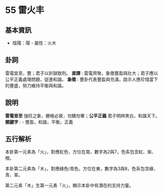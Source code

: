 # 55 雷火丰

## 基本資訊
- 陰陽：陽 - 屬性：火木 
## 卦詞
雷電皆至，豐；君子以折獄致刑。
 **直譯** : 雷電齊聚，象徵豐盈與壯大；君子應以公平正義處理問題，促進和諧。
 **象徵** : 豐卦代表豐盈與充滿，啟示人應珍惜當下的豐盛，努力維持平衡與和諧。
## 說明
**雷電皆至** 強旺之象，勝極必衰，勿驕勿奢；**公平正義** 君子明辨黑白，和諧天下。
**關鍵字** : - 豐盈，和諧，平衡，正義
## 五行解析
本卦第一元素為「火」，對應紅色，方位在南，數字為2與7，色系包含紅、紫、橙。

本卦第二元素為「木」，對應綠色/青色，方位在東，數字為3與8，色系包含綠、青、翠。

第二元素「木」生第一元素「火」，顯示本卦中有潛在的支持力量。

